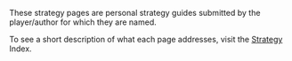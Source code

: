 These strategy pages are personal strategy guides submitted by the
player/author for which they are named.

To see a short description of what each page addresses, visit the
[Strategy](Strategy.md "wikilink") Index.
